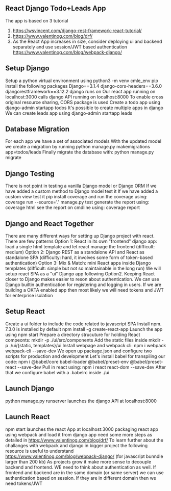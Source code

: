 ## React Django Todo+Leads App
The app is based on 3 tutorial
1. https://wsvincent.com/django-rest-framework-react-tutorial/
2. https://www.valentinog.com/blog/drf/
3. As the React App increases in size, consider deploying ui and backend separately
and use session/JWT based authentication https://www.valentinog.com/blog/webpack-django/

## Setup Django
Setup a python virtual environment using python3 -m venv cmle_env
pip install the following packages
Django==3.1.4
django-cors-headers==3.6.0
djangorestframework==3.12.2
django runs on 
Our react app running on localhost:3000 calls django API running on localhost:8000
To enable cross original resource sharing, CORS package is used
Create a todo app using django-admin startapp todos
It's possible to create multiple apps in django
We can create leads app using django-admin startapp leads

## Database Migration
For each app we have a set of associated models
With the updated model we create a migration by running
python manage.py makemigrations app=todos/leads
Finally migrate the database with: python manage.py migrate

## Django Testing
There is not point in testing a vanilla Django model or Django ORM
If we have added a custom method to Django model test it
If we have added a custom view test it
pip install coverage and run the coverage using: coverage run --source='.' manage.py test
generate the report using: coverage html
see the report on cmdline using: coverage report

## Django and React Together
There are many different ways for setting up Django project with react. There are few patterns
Option 1: React in its own "frontend" django app: load a single html template and let react 
manage the frontend (difficult: medium)
Option 2: Django REST as a standalone API and React as standalone SPA (difficulty: hard, it involves
some form of token-based authentication)
Option 3: Mix & Match: mini React apps inside Django templates (difficult: simple but not so maintainable
in the long run)
We will setup react SPA as a "ui" Django app following Option2.
Keeping React closer to Django makes easier to reson about authentication. We can use Django builtin 
authentication for registering and logging in users.
If we are building a OKTA enabled app then most likely we will need tokens and JWT for enterprise isolation 

## Setup React
Create a ui folder to include the code related to javascript SPA
Install npm. 7.3.0 is installed by default
npm install -g create-react-app
Launch the app using npm start
Prepare a directory strucuture for holding React compeonts: mkdir -p ./ui/src/components
Add the static files inside mkdir -p ./ui/{static, templates}/ui
Install webpage and webpack cli: npm i webpack webpack-cli --save-dev
We open up package.json and configure two scripts for production and development
Let's install babel for transpiling our code:
npm i @babel/core babel-loader @babel/preset-env @babel/preset-react --save-dev
Pull in react using: npm i react react-dom --save-dev
After that we configure babel with a .babelrc inside ./ui

## Launch Django
python manage.py runserver launches the django API at localhost:8000

## Launch React
npm start launches the react App at localhost:3000
packaging react app using webpack and load it from django app need some more steps as detailed in 
https://www.valentinog.com/blog/drf/
To learn further about the challanges with webpack and django in bigger project the following
resource is useful to understand https://www.valentinog.com/blog/webpack-django/ (for javascript bunndle 
larger than 200 kb)
As projects grow it make more sense to decouple backend and frontend. WE need to think about authentication
as well. If frontend and backend are in the same domain (or same server) we can use authentication based on
session. If they are in different domain then we need tokens/JWT 


